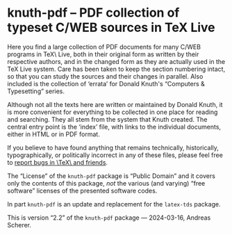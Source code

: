 # knuth-pdf – PDF collection of typeset C/WEB sources in TeX Live

Here you find a large collection of PDF documents for many C/WEB programs in
TeX\ Live, both in their original form as written by their respective authors,
and in the changed form as they are actually used in the TeX Live system.  Care
has been taken to keep the section numbering intact, so that you can study the
sources and their changes in parallel.  Also included is the collection of
‘errata’ for Donald Knuth's “Computers & Typesetting” series.

Although not all the texts here are written or maintained by Donald Knuth, it
is more convenient for everything to be collected in one place for reading and
searching.  They all stem from the system that Knuth created.  The central
entry point is the ‘index’ file, with links to the individual documents, either
in HTML or in PDF format.

If you believe to have found anything that remains technically, historically,
typographically, or politically incorrect in any of these files, please feel
free to [report bugs in \TeX\ and friends](https://tug.org/texmfbug/).

The “License” of the `knuth-pdf` package is “Public Domain” and it covers only
the contents of this package, _not_ the various (and varying) “free software”
licenses of the presented software codes.

In part `knuth-pdf` is an update and replacement for the `latex-tds` package.

This is version “2.2” of the `knuth-pdf` package — 2024-03-16, Andreas Scherer.
